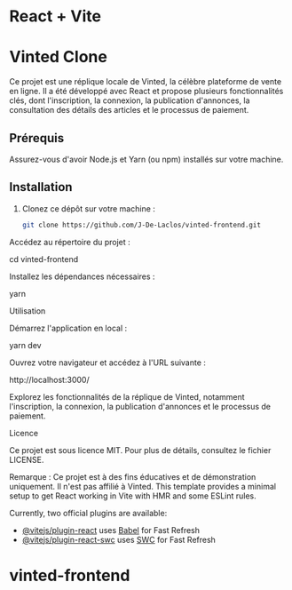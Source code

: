 # React + Vite
# Vinted Clone

Ce projet est une réplique locale de Vinted, la célèbre plateforme de vente en ligne. Il a été développé avec React et propose plusieurs fonctionnalités clés, dont l'inscription, la connexion, la publication d'annonces, la consultation des détails des articles et le processus de paiement.

## Prérequis

Assurez-vous d'avoir Node.js et Yarn (ou npm) installés sur votre machine.

## Installation

1. Clonez ce dépôt sur votre machine :

   ```bash
   git clone https://github.com/J-De-Laclos/vinted-frontend.git
   
Accédez au répertoire du projet :


cd vinted-frontend

Installez les dépendances nécessaires :

yarn 

Utilisation

Démarrez l'application en local :

yarn dev

Ouvrez votre navigateur et accédez à l'URL suivante :

http://localhost:3000/

Explorez les fonctionnalités de la réplique de Vinted, notamment l'inscription, la connexion, la publication d'annonces et le processus de paiement.

Licence

Ce projet est sous licence MIT. Pour plus de détails, consultez le fichier LICENSE.

Remarque : Ce projet est à des fins éducatives et de démonstration uniquement. Il n'est pas affilié à Vinted.
This template provides a minimal setup to get React working in Vite with HMR and some ESLint rules.

Currently, two official plugins are available:

- [@vitejs/plugin-react](https://github.com/vitejs/vite-plugin-react/blob/main/packages/plugin-react/README.md) uses [Babel](https://babeljs.io/) for Fast Refresh
- [@vitejs/plugin-react-swc](https://github.com/vitejs/vite-plugin-react-swc) uses [SWC](https://swc.rs/) for Fast Refresh
# vinted-frontend
